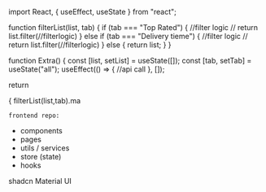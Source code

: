 import React, { useEffect, useState } from "react";

function filterList(list, tab) {
  if (tab === "Top Rated") {
    //filter logic
    // return list.filter(//filterlogic)
  } else if (tab === "Delivery tieme") {
    //filter logic
    // return list.filter(//filterlogic)
  } else {
    return list;
  }
}

function Extra() {
  const [list, setList] = useState([]);
  const [tab, setTab] = useState("all");
  useEffect(() => {
    //api call
  }, []);

  return <div>{
    filterList(list,tab).ma

    
    frontend repo:
- components
- pages
- utils / services
- store (state)
- hooks

shadcn
Material UI